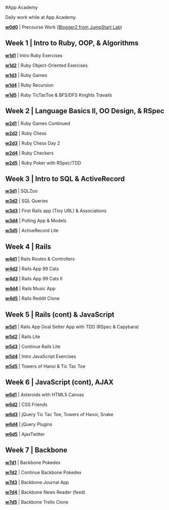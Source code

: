 #App Academy

Daily work while at App Academy.

**[w0d0](./w0d0)** | Precourse Work ([Blogger2 from JumpStart Lab](http://tutorials.jumpstartlab.com/projects/blogger.html))

## Week 1 | Intro to Ruby, OOP, & Algorithms

**[w1d1](./w1d1)** | Intro Ruby Exercises

**[w1d2](./w1d2)** | Ruby Object-Oriented Exercises

**[w1d3](./w1d3)** | Ruby Games

**[w1d4](./w1d4)** | Ruby Recursion

**[w1d5](./w1d5)** | Ruby TicTacToe & BFS/DFS Knights Travails

## Week 2 | Language Basics II, OO Design, & RSpec

**[w2d1](./w2d1)** | Ruby Games Continued

**[w2d2](./w2d2)** | Ruby Chess

**[w2d3](./w2d3)** | Ruby Chess Day 2

**[w2d4](./w2d4)** | Ruby Checkers

**[w2d5](./w2d5)** | Ruby Poker with RSpec/TDD

## Week 3 | Intro to SQL & ActiveRecord

**[w3d1](./w3d1)** | SQLZoo

**[w3d2](./w3d2)** | SQL Queries

**[w3d3](./w3d3)** | First Rails app (Tiny URL) & Associations

**[w3d4](./w3d4)** | Polling App & Models

**[w3d5](./w3d5)** | ActiveRecord Lite

## Week 4 | Rails

**[w4d1](./w4d1)** | Rails Routes & Controllers

**[w4d2](./w4d2)** | Rails App 99 Cats

**[w4d3](./w4d3)** | Rails App 99 Cats II

**[w4d4](./w4d4)** | Rails Music App

**[w4d5](./w4d5)** | Rails Reddit Clone

## Week 5 | Rails (cont) & JavaScript

**[w5d1](./w5d1)** | Rails App Goal Setter App with TDD (RSpec & Capybara)

**[w5d2](./w5d2)** | Rails Lite

**[w5d3](./w5d3)** | Continue Rails Lite

**[w5d4](./w5d4)** | Intro JavaScript Exercises

**[w5d5](./w5d5)** | Towers of Hanoi & Tic Tac Toe

## Week 6 | JavaScript (cont), AJAX

**[w6d1](./w6d1)** | Asteroids with HTML5 Canvas

**[w6d2](./w6d2)** | CSS Friends

**[w6d3](./w6d3)** | jQuery Tic Tac Toe, Towers of Hanoi, Snake

**[w6d4](./w6d4)** | jQuery Plugins

**[w6d5](./w6d5)** | AjaxTwitter

## Week 7 | Backbone

**[w7d1](./w7d1)** | Backbone Pokedex

**[w7d2](./w7d2)** | Continue Backbone Pokedex

**[w7d3](./w7d3)** | Backbone Journal App

**[w7d4](./w7d4)** | Backbone News Reader (feed)

**[w7d5](./w7d5)** | Backbone Trello Clone
